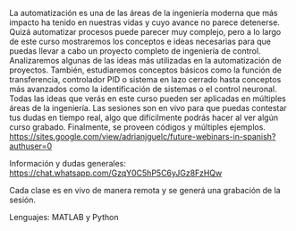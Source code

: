La automatización es una de las áreas de la ingeniería moderna que más impacto ha tenido en nuestras vidas y cuyo avance no parece detenerse. Quizá automatizar procesos puede parecer muy complejo, pero a lo largo de este curso mostraremos los conceptos e ideas necesarias para que puedas llevar a cabo un proyecto completo de ingeniería de control. Analizaremos algunas de las ideas más utilizadas en la automatización de proyectos. También, estudiaremos conceptos básicos como la función de transferencia, controlador PID o sistema en lazo cerrado hasta conceptos más avanzados como la identificación de sistemas o el control neuronal. Todas las ideas que verás en este curso pueden ser aplicadas en múltiples áreas de la ingeniería. Las sesiones son en vivo para que puedas contestar tus dudas en tiempo real, algo que difícilmente podrás hacer al ver algún curso grabado. Finalmente, se proveen códigos y múltiples ejemplos.
https://sites.google.com/view/adrianjguelc/future-webinars-in-spanish?authuser=0

Información y dudas generales: https://chat.whatsapp.com/GzqY0C5hP5C6yJGz8FzHQw

Cada clase es en vivo de manera remota y se generá una grabación de la sesión. 

Lenguajes: MATLAB y Python
